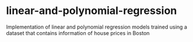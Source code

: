 # linear-and-polynomial-regression

Implementation of linear and polynomial regression models trained using a dataset that contains information of house prices in Boston
